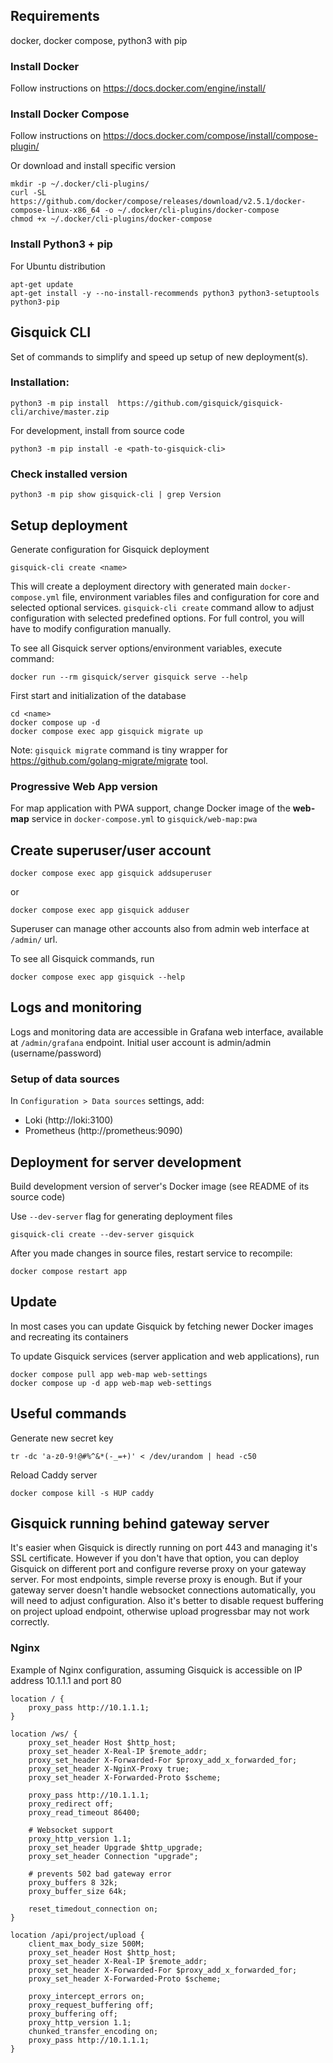 ## Requirements

docker, docker compose, python3 with pip

### Install Docker
Follow instructions on https://docs.docker.com/engine/install/


### Install Docker Compose
Follow instructions on https://docs.docker.com/compose/install/compose-plugin/


Or download and install specific version
```
mkdir -p ~/.docker/cli-plugins/
curl -SL https://github.com/docker/compose/releases/download/v2.5.1/docker-compose-linux-x86_64 -o ~/.docker/cli-plugins/docker-compose
chmod +x ~/.docker/cli-plugins/docker-compose
```

### Install Python3 + pip

For Ubuntu distribution
```
apt-get update
apt-get install -y --no-install-recommends python3 python3-setuptools python3-pip
```


## Gisquick CLI

Set of commands to simplify and speed up setup of new deployment(s).

### Installation:

```
python3 -m pip install  https://github.com/gisquick/gisquick-cli/archive/master.zip
```

For development, install from source code
```
python3 -m pip install -e <path-to-gisquick-cli>
```

### Check installed version
```
python3 -m pip show gisquick-cli | grep Version
```

## Setup deployment

Generate configuration for Gisquick deployment
```
gisquick-cli create <name>
```

This will create a deployment directory with generated main `docker-compose.yml` file,
environment variables files and configuration for core and selected optional services.
`gisquick-cli create` command allow to adjust configuration with selected predefined options.
For full control, you will have to modify configuration manually.

To see all Gisquick server options/environment variables, execute command:
```
docker run --rm gisquick/server gisquick serve --help
```

First start and initialization of the database
```
cd <name>
docker compose up -d
docker compose exec app gisquick migrate up
```

Note: `gisquick migrate` command is tiny wrapper for https://github.com/golang-migrate/migrate tool.


### Progressive Web App version
For map application with PWA support, change Docker image of the **web-map** service in `docker-compose.yml` to `gisquick/web-map:pwa`


## Create superuser/user account
```
docker compose exec app gisquick addsuperuser
```
or
```
docker compose exec app gisquick adduser
```

Superuser can manage other accounts also from admin web interface at `/admin/` url.


To see all Gisquick commands, run
```
docker compose exec app gisquick --help
```

## Logs and monitoring

Logs and monitoring data are accessible in Grafana web interface, available at `/admin/grafana` endpoint.
Initial user account is admin/admin (username/password)

### Setup of data sources

In `Configuration > Data sources` settings, add:
* Loki (http://loki:3100)
* Prometheus (http://prometheus:9090)


## Deployment for server development

Build development version of server's Docker image (see README of its source code)

Use `--dev-server` flag for generating deployment files
```
gisquick-cli create --dev-server gisquick
```

After you made changes in source files, restart service to recompile:
```
docker compose restart app
```

## Update

In most cases you can update Gisquick by fetching newer Docker images and recreating its containers

To update Gisquick services (server application and web applications), run
```
docker compose pull app web-map web-settings
docker compose up -d app web-map web-settings
```


## Useful commands

Generate new secret key
```
tr -dc 'a-z0-9!@#%^&*(-_=+)' < /dev/urandom | head -c50
```

Reload Caddy server
```
docker compose kill -s HUP caddy
```


## Gisquick running behind gateway server

It's easier when Gisquick is directly running on port 443 and managing it's SSL certificate.
However if you don't have that option, you can deploy Gisquick on different port and configure
reverse proxy on your gateway server. For most endpoints, simple reverse proxy is enough.
But if your gateway server doesn't handle websocket connections automatically, you will need to
adjust configuration. Also it's better to disable request buffering on project upload endpoint,
otherwise upload progressbar may not work correctly.

### Nginx

Example of Nginx configuration, assuming Gisquick is accessible on IP address 10.1.1.1 and port 80
```
location / {
    proxy_pass http://10.1.1.1;
}

location /ws/ {
    proxy_set_header Host $http_host;
    proxy_set_header X-Real-IP $remote_addr;
    proxy_set_header X-Forwarded-For $proxy_add_x_forwarded_for;
    proxy_set_header X-NginX-Proxy true;
    proxy_set_header X-Forwarded-Proto $scheme;

    proxy_pass http://10.1.1.1;
    proxy_redirect off;
    proxy_read_timeout 86400;

    # Websocket support
    proxy_http_version 1.1;
    proxy_set_header Upgrade $http_upgrade;
    proxy_set_header Connection "upgrade";

    # prevents 502 bad gateway error
    proxy_buffers 8 32k;
    proxy_buffer_size 64k;

    reset_timedout_connection on;
}

location /api/project/upload {
    client_max_body_size 500M;
    proxy_set_header Host $http_host;
    proxy_set_header X-Real-IP $remote_addr;
    proxy_set_header X-Forwarded-For $proxy_add_x_forwarded_for;
    proxy_set_header X-Forwarded-Proto $scheme;

    proxy_intercept_errors on;
    proxy_request_buffering off;
    proxy_buffering off;
    proxy_http_version 1.1;
    chunked_transfer_encoding on;
    proxy_pass http://10.1.1.1;
}
```
